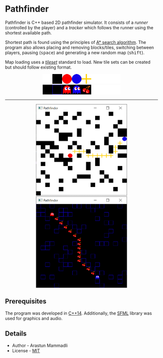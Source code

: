 # Pathfinder
Pathfinder is C++ based 2D pathfinder simulator. It consists of a *runner* (controlled by the player) and a *tracker* which follows the runner using the shortest available path. 

Shortest path is found using the principles of [A* search algorithm](https://en.wikipedia.org/wiki/A*_search_algorithm). The program also allows placing and removing blocks/tiles, switching between players, pausing (<kbd>space</kbd>) and generating a new random map (<kbd>shift</kbd>).

Map loading uses a [*tileset*](assets/images/) standard to load. New tile sets can be created but should follow existing format.

<p align="center">
  <img src="assets/images/pathfinder_tileset.png"></img>
  <img src="assets/images/pathfinder_tileset2.png"></img>
</p>

<hr>
<p align="center">
  <img src="demo/example1.png" height="300" width="300">
  <img src="demo/example2.png" height="300" width="300">
</p>


## Prerequisites
The program was developed in [C++14](https://en.cppreference.com/w/cpp/14). Additionally, the [SFML](https://www.sfml-dev.org/) library was used for graphics and audio.


## Details
- Author - Arastun Mammadli
- License - [MIT](LICENSE)
